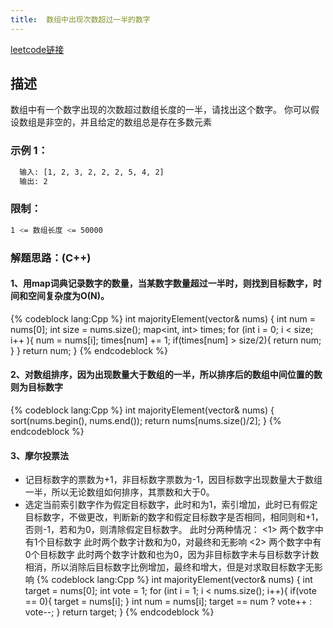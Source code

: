 ```yaml
---
title:  数组中出现次数超过一半的数字
---
```

[leetcode链接](https://leetcode-cn.com/problems/shu-zu-zhong-chu-xian-ci-shu-chao-guo-yi-ban-de-shu-zi-lcof/)

## 描述

数组中有一个数字出现的次数超过数组长度的一半，请找出这个数字。
你可以假设数组是非空的，并且给定的数组总是存在多数元素

### 示例 1：

```bash
  输入: [1, 2, 3, 2, 2, 2, 5, 4, 2]
  输出: 2

 ```
### 限制：

``` bash
1 <= 数组长度 <= 50000
```

### 解题思路：(C++)
#### 1、用map词典记录数字的数量，当某数字数量超过一半时，则找到目标数字，时间和空间复杂度为O(N)。
{% codeblock lang:Cpp %}
  int majorityElement(vector<int>& nums) {
    int num = nums[0];
    int size = nums.size();
    map<int, int> times;
    for (int i = 0; i < size; i++ ){
        num = nums[i];
        times[num] += 1;
        if(times[num] > size/2){
            return num;
        }
    }
    return num;
  }
{% endcodeblock %}
#### 2、对数组排序，因为出现数量大于数组的一半，所以排序后的数组中间位置的数则为目标数字
{% codeblock lang:Cpp %}
  int majorityElement(vector<int>& nums) {
    sort(nums.begin(), nums.end());
    return nums[nums.size()/2];
  }
{% endcodeblock %}
#### 3、摩尔投票法
  * 记目标数字的票数为+1，非目标数字票数为-1，因目标数字出现数量大于数组一半，所以无论数组如何排序，其票数和大于0。
  * 选定当前索引数字作为假定目标数字，此时和为1，索引增加，此时已有假定目标数字，不做更改，判断新的数字和假定目标数字是否相同，相同则和+1，否则-1，若和为0，则清除假定目标数字。
    此时分两种情况：
      <1> 两个数字中有1个目标数字
        此时两个数字计数和为0，对最终和无影响
      <2> 两个数字中有0个目标数字
        此时两个数字计数和也为0，因为非目标数字未与目标数字计数相消，所以消除后目标数字比例增加，最终和增大，但是对求取目标数字无影响
{% codeblock lang:Cpp %}
  int majorityElement(vector<int>& nums) {
    int target = nums[0];
    int vote = 1;
    for (int i = 1; i < nums.size(); i++){
        if(vote == 0){
            target = nums[i];
        }
        int num = nums[i];
        target == num ? vote++ : vote--;
    }
    return target;
  }
{% endcodeblock %}


